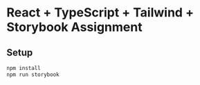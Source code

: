 # React + TypeScript + Tailwind + Storybook Assignment

## Setup
```bash
npm install
npm run storybook
```

